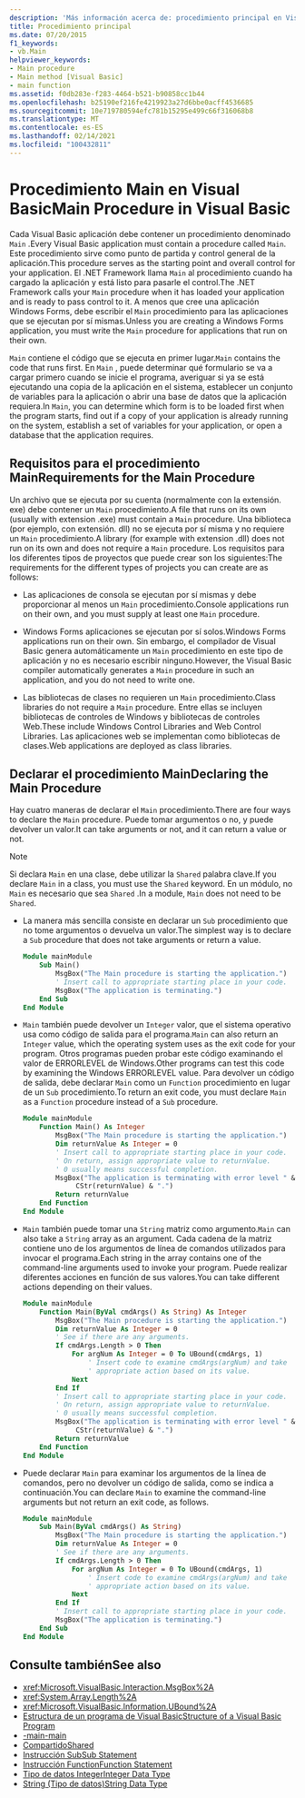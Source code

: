 ```yaml
---
description: 'Más información acerca de: procedimiento principal en Visual Basic'
title: Procedimiento principal
ms.date: 07/20/2015
f1_keywords:
- vb.Main
helpviewer_keywords:
- Main procedure
- Main method [Visual Basic]
- main function
ms.assetid: f0db283e-f283-4464-b521-b90858cc1b44
ms.openlocfilehash: b25190ef216fe4219923a27d6bbe0acff4536685
ms.sourcegitcommit: 10e719780594efc781b15295e499c66f316068b8
ms.translationtype: MT
ms.contentlocale: es-ES
ms.lasthandoff: 02/14/2021
ms.locfileid: "100432811"
---
```

# <a name="main-procedure-in-visual-basic"></a><span data-ttu-id="bfc40-103">Procedimiento Main en Visual Basic</span><span class="sxs-lookup"><span data-stu-id="bfc40-103">Main Procedure in Visual Basic</span></span>

<span data-ttu-id="bfc40-104">Cada Visual Basic aplicación debe contener un procedimiento denominado `Main` .</span><span class="sxs-lookup"><span data-stu-id="bfc40-104">Every Visual Basic application must contain a procedure called `Main`.</span></span> <span data-ttu-id="bfc40-105">Este procedimiento sirve como punto de partida y control general de la aplicación.</span><span class="sxs-lookup"><span data-stu-id="bfc40-105">This procedure serves as the starting point and overall control for your application.</span></span> <span data-ttu-id="bfc40-106">El .NET Framework llama `Main` al procedimiento cuando ha cargado la aplicación y está listo para pasarle el control.</span><span class="sxs-lookup"><span data-stu-id="bfc40-106">The .NET Framework calls your `Main` procedure when it has loaded your application and is ready to pass control to it.</span></span> <span data-ttu-id="bfc40-107">A menos que cree una aplicación Windows Forms, debe escribir el `Main` procedimiento para las aplicaciones que se ejecutan por sí mismas.</span><span class="sxs-lookup"><span data-stu-id="bfc40-107">Unless you are creating a Windows Forms application, you must write the `Main` procedure for applications that run on their own.</span></span>

 <span data-ttu-id="bfc40-108">`Main` contiene el código que se ejecuta en primer lugar.</span><span class="sxs-lookup"><span data-stu-id="bfc40-108">`Main` contains the code that runs first.</span></span> <span data-ttu-id="bfc40-109">En `Main` , puede determinar qué formulario se va a cargar primero cuando se inicie el programa, averiguar si ya se está ejecutando una copia de la aplicación en el sistema, establecer un conjunto de variables para la aplicación o abrir una base de datos que la aplicación requiera.</span><span class="sxs-lookup"><span data-stu-id="bfc40-109">In `Main`, you can determine which form is to be loaded first when the program starts, find out if a copy of your application is already running on the system, establish a set of variables for your application, or open a database that the application requires.</span></span>

## <a name="requirements-for-the-main-procedure"></a><span data-ttu-id="bfc40-110">Requisitos para el procedimiento Main</span><span class="sxs-lookup"><span data-stu-id="bfc40-110">Requirements for the Main Procedure</span></span>

 <span data-ttu-id="bfc40-111">Un archivo que se ejecuta por su cuenta (normalmente con la extensión. exe) debe contener un `Main` procedimiento.</span><span class="sxs-lookup"><span data-stu-id="bfc40-111">A file that runs on its own (usually with extension .exe) must contain a `Main` procedure.</span></span> <span data-ttu-id="bfc40-112">Una biblioteca (por ejemplo, con extensión. dll) no se ejecuta por sí misma y no requiere un `Main` procedimiento.</span><span class="sxs-lookup"><span data-stu-id="bfc40-112">A library (for example with extension .dll) does not run on its own and does not require a `Main` procedure.</span></span> <span data-ttu-id="bfc40-113">Los requisitos para los diferentes tipos de proyectos que puede crear son los siguientes:</span><span class="sxs-lookup"><span data-stu-id="bfc40-113">The requirements for the different types of projects you can create are as follows:</span></span>

- <span data-ttu-id="bfc40-114">Las aplicaciones de consola se ejecutan por sí mismas y debe proporcionar al menos un `Main` procedimiento.</span><span class="sxs-lookup"><span data-stu-id="bfc40-114">Console applications run on their own, and you must supply at least one `Main` procedure.</span></span>

- <span data-ttu-id="bfc40-115">Windows Forms aplicaciones se ejecutan por sí solos.</span><span class="sxs-lookup"><span data-stu-id="bfc40-115">Windows Forms applications run on their own.</span></span> <span data-ttu-id="bfc40-116">Sin embargo, el compilador de Visual Basic genera automáticamente un `Main` procedimiento en este tipo de aplicación y no es necesario escribir ninguno.</span><span class="sxs-lookup"><span data-stu-id="bfc40-116">However, the Visual Basic compiler automatically generates a `Main` procedure in such an application, and you do not need to write one.</span></span>

- <span data-ttu-id="bfc40-117">Las bibliotecas de clases no requieren un `Main` procedimiento.</span><span class="sxs-lookup"><span data-stu-id="bfc40-117">Class libraries do not require a `Main` procedure.</span></span> <span data-ttu-id="bfc40-118">Entre ellas se incluyen bibliotecas de controles de Windows y bibliotecas de controles Web.</span><span class="sxs-lookup"><span data-stu-id="bfc40-118">These include Windows Control Libraries and Web Control Libraries.</span></span> <span data-ttu-id="bfc40-119">Las aplicaciones web se implementan como bibliotecas de clases.</span><span class="sxs-lookup"><span data-stu-id="bfc40-119">Web applications are deployed as class libraries.</span></span>

## <a name="declaring-the-main-procedure"></a><span data-ttu-id="bfc40-120">Declarar el procedimiento Main</span><span class="sxs-lookup"><span data-stu-id="bfc40-120">Declaring the Main Procedure</span></span>

 <span data-ttu-id="bfc40-121">Hay cuatro maneras de declarar el `Main` procedimiento.</span><span class="sxs-lookup"><span data-stu-id="bfc40-121">There are four ways to declare the `Main` procedure.</span></span> <span data-ttu-id="bfc40-122">Puede tomar argumentos o no, y puede devolver un valor.</span><span class="sxs-lookup"><span data-stu-id="bfc40-122">It can take arguments or not, and it can return a value or not.</span></span>

> [!NOTE]
> <span data-ttu-id="bfc40-123">Si declara `Main` en una clase, debe utilizar la `Shared` palabra clave.</span><span class="sxs-lookup"><span data-stu-id="bfc40-123">If you declare `Main` in a class, you must use the `Shared` keyword.</span></span> <span data-ttu-id="bfc40-124">En un módulo, no `Main` es necesario que sea `Shared` .</span><span class="sxs-lookup"><span data-stu-id="bfc40-124">In a module, `Main` does not need to be `Shared`.</span></span>

- <span data-ttu-id="bfc40-125">La manera más sencilla consiste en declarar un `Sub` procedimiento que no tome argumentos o devuelva un valor.</span><span class="sxs-lookup"><span data-stu-id="bfc40-125">The simplest way is to declare a `Sub` procedure that does not take arguments or return a value.</span></span>

    ```vb
    Module mainModule
        Sub Main()
            MsgBox("The Main procedure is starting the application.")
            ' Insert call to appropriate starting place in your code.
            MsgBox("The application is terminating.")
        End Sub
    End Module
    ```

- <span data-ttu-id="bfc40-126">`Main` también puede devolver un `Integer` valor, que el sistema operativo usa como código de salida para el programa.</span><span class="sxs-lookup"><span data-stu-id="bfc40-126">`Main` can also return an `Integer` value, which the operating system uses as the exit code for your program.</span></span> <span data-ttu-id="bfc40-127">Otros programas pueden probar este código examinando el valor de ERRORLEVEL de Windows.</span><span class="sxs-lookup"><span data-stu-id="bfc40-127">Other programs can test this code by examining the Windows ERRORLEVEL value.</span></span> <span data-ttu-id="bfc40-128">Para devolver un código de salida, debe declarar `Main` como un `Function` procedimiento en lugar de un `Sub` procedimiento.</span><span class="sxs-lookup"><span data-stu-id="bfc40-128">To return an exit code, you must declare `Main` as a `Function` procedure instead of a `Sub` procedure.</span></span>

    ```vb
    Module mainModule
        Function Main() As Integer
            MsgBox("The Main procedure is starting the application.")
            Dim returnValue As Integer = 0
            ' Insert call to appropriate starting place in your code.
            ' On return, assign appropriate value to returnValue.
            ' 0 usually means successful completion.
            MsgBox("The application is terminating with error level " &
                 CStr(returnValue) & ".")
            Return returnValue
        End Function
    End Module
    ```

- <span data-ttu-id="bfc40-129">`Main` también puede tomar una `String` matriz como argumento.</span><span class="sxs-lookup"><span data-stu-id="bfc40-129">`Main` can also take a `String` array as an argument.</span></span> <span data-ttu-id="bfc40-130">Cada cadena de la matriz contiene uno de los argumentos de línea de comandos utilizados para invocar el programa.</span><span class="sxs-lookup"><span data-stu-id="bfc40-130">Each string in the array contains one of the command-line arguments used to invoke your program.</span></span> <span data-ttu-id="bfc40-131">Puede realizar diferentes acciones en función de sus valores.</span><span class="sxs-lookup"><span data-stu-id="bfc40-131">You can take different actions depending on their values.</span></span>

    ```vb
    Module mainModule
        Function Main(ByVal cmdArgs() As String) As Integer
            MsgBox("The Main procedure is starting the application.")
            Dim returnValue As Integer = 0
            ' See if there are any arguments.
            If cmdArgs.Length > 0 Then
                For argNum As Integer = 0 To UBound(cmdArgs, 1)
                    ' Insert code to examine cmdArgs(argNum) and take
                    ' appropriate action based on its value.
                Next
            End If
            ' Insert call to appropriate starting place in your code.
            ' On return, assign appropriate value to returnValue.
            ' 0 usually means successful completion.
            MsgBox("The application is terminating with error level " &
                 CStr(returnValue) & ".")
            Return returnValue
        End Function
    End Module
    ```

- <span data-ttu-id="bfc40-132">Puede declarar `Main` para examinar los argumentos de la línea de comandos, pero no devolver un código de salida, como se indica a continuación.</span><span class="sxs-lookup"><span data-stu-id="bfc40-132">You can declare `Main` to examine the command-line arguments but not return an exit code, as follows.</span></span>

    ```vb
    Module mainModule
        Sub Main(ByVal cmdArgs() As String)
            MsgBox("The Main procedure is starting the application.")
            Dim returnValue As Integer = 0
            ' See if there are any arguments.
            If cmdArgs.Length > 0 Then
                For argNum As Integer = 0 To UBound(cmdArgs, 1)
                    ' Insert code to examine cmdArgs(argNum) and take
                    ' appropriate action based on its value.
                Next
            End If
            ' Insert call to appropriate starting place in your code.
            MsgBox("The application is terminating.")
        End Sub
    End Module
    ```
  
## <a name="see-also"></a><span data-ttu-id="bfc40-133">Consulte también</span><span class="sxs-lookup"><span data-stu-id="bfc40-133">See also</span></span>

- <xref:Microsoft.VisualBasic.Interaction.MsgBox%2A>
- <xref:System.Array.Length%2A>
- <xref:Microsoft.VisualBasic.Information.UBound%2A>
- [<span data-ttu-id="bfc40-134">Estructura de un programa de Visual Basic</span><span class="sxs-lookup"><span data-stu-id="bfc40-134">Structure of a Visual Basic Program</span></span>](structure-of-a-visual-basic-program.md)
- [<span data-ttu-id="bfc40-135">-main</span><span class="sxs-lookup"><span data-stu-id="bfc40-135">-main</span></span>](../../reference/command-line-compiler/main.md)
- [<span data-ttu-id="bfc40-136">Compartido</span><span class="sxs-lookup"><span data-stu-id="bfc40-136">Shared</span></span>](../../language-reference/modifiers/shared.md)
- [<span data-ttu-id="bfc40-137">Instrucción Sub</span><span class="sxs-lookup"><span data-stu-id="bfc40-137">Sub Statement</span></span>](../../language-reference/statements/sub-statement.md)
- [<span data-ttu-id="bfc40-138">Instrucción Function</span><span class="sxs-lookup"><span data-stu-id="bfc40-138">Function Statement</span></span>](../../language-reference/statements/function-statement.md)
- [<span data-ttu-id="bfc40-139">Tipo de datos Integer</span><span class="sxs-lookup"><span data-stu-id="bfc40-139">Integer Data Type</span></span>](../../language-reference/data-types/integer-data-type.md)
- [<span data-ttu-id="bfc40-140">String (Tipo de datos)</span><span class="sxs-lookup"><span data-stu-id="bfc40-140">String Data Type</span></span>](../../language-reference/data-types/string-data-type.md)
